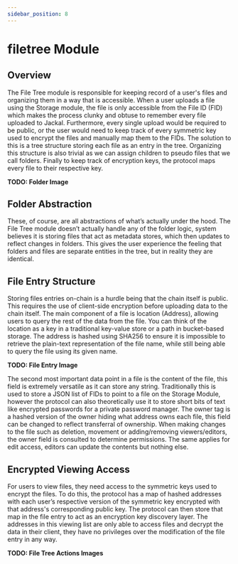 ```yaml
---
sidebar_position: 8
---
```

# filetree Module

## Overview
The File Tree module is responsible for keeping record of a user's files and organizing them in a way that is accessible. When a user uploads a file using the Storage module, the file is only accessible from the File ID (FID) which makes the process clunky and obtuse to remember every file uploaded to Jackal. Furthermore, every single upload would be required to be public, or the user would need to keep track of every symmetric key used to encrypt the files and manually map them to the FIDs. The solution to this is a tree structure storing each file as an entry in the tree. Organizing this structure is also trivial as we can assign children to pseudo files that we call folders. Finally to keep track of encryption keys, the protocol maps every file to their respective key.



__TODO: Folder Image__

## Folder Abstraction
These, of course, are all abstractions of what’s actually under the hood. The File Tree module doesn’t actually handle any of the folder logic, system believes it is storing files that act as metadata stores, which then updates to reflect changes in folders. This gives the user experience the feeling that folders and files are separate entities in the tree, but in reality they are identical.

## File Entry Structure

Storing files entries on-chain is a hurdle being that the chain itself is public. This requires the use of client-side encryption before uploading data to the chain itself. The main component of a file is location (Address), allowing users to query the rest of the data from the file. You can think of the location as a key in a traditional key-value store or a path in bucket-based storage. The address is hashed using SHA256 to ensure it is impossible to retrieve the plain-text representation of the file name, while still being able to query the file using its given name. 

__TODO: File Entry Image__

The second most important data point in a file is the content of the file, this field is extremely versatile as it can store any string. Traditionally this is used to store a JSON list of FIDs to point to a file on the Storage Module, however the protocol can also theoretically use it to store short bits of text like encrypted passwords for a private password manager. The owner tag is a hashed version of the owner hiding what address owns each file, this field can be changed to reflect transferral of ownership. When making changes to the file such as deletion, movement or adding/removing viewers/editors, the owner field is consulted to determine permissions. The same applies for edit access, editors can update the contents but nothing else. 

## Encrypted Viewing Access

For users to view files, they need access to the symmetric keys used to encrypt the files. To do this, the protocol has a map of hashed addresses with each user’s respective version of the symmetric key encrypted with that address's corresponding public key. The protocol can then store that map in the file entry to act as an encryption key discovery layer. The addresses in this viewing list are only able to access files and decrypt the data in their client, they have no privileges over the modification of the file entry in any way.

__TODO: File Tree Actions Images__